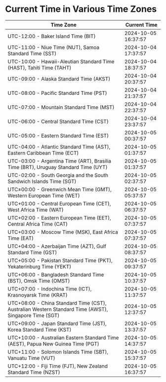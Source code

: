 # Current Time in Various Time Zones

| Time Zone | Current Time |
|-----------|--------------|
| UTC-12:00 - Baker Island Time (BIT) | 2024-10-05 16:37:57 |
| UTC-11:00 - Niue Time (NUT), Samoa Standard Time (SST) | 2024-10-04 17:37:57 |
| UTC-10:00 - Hawaii-Aleutian Standard Time (HAST), Tahiti Time (TAHT) | 2024-10-04 18:37:57 |
| UTC-09:00 - Alaska Standard Time (AKST) | 2024-10-04 20:37:57 |
| UTC-08:00 - Pacific Standard Time (PST) | 2024-10-04 21:37:57 |
| UTC-07:00 - Mountain Standard Time (MST) | 2024-10-04 22:37:57 |
| UTC-06:00 - Central Standard Time (CST) | 2024-10-04 23:37:57 |
| UTC-05:00 - Eastern Standard Time (EST) | 2024-10-05 00:37:57 |
| UTC-04:00 - Atlantic Standard Time (AST), Eastern Caribbean Time (ECT) | 2024-10-05 01:37:57 |
| UTC-03:00 - Argentina Time (ART), Brasília Time (BRT), Uruguay Standard Time (UYT) | 2024-10-05 01:37:57 |
| UTC-02:00 - South Georgia and the South Sandwich Islands Time (SGT) | 2024-10-05 02:37:57 |
| UTC±00:00 - Greenwich Mean Time (GMT), Western European Time (WET) | 2024-10-05 05:37:57 |
| UTC+01:00 - Central European Time (CET), West Africa Time (WAT) | 2024-10-05 06:37:57 |
| UTC+02:00 - Eastern European Time (EET), Central Africa Time (CAT) | 2024-10-05 07:37:57 |
| UTC+03:00 - Moscow Time (MSK), East Africa Time (EAT) | 2024-10-05 07:37:57 |
| UTC+04:00 - Azerbaijan Time (AZT), Gulf Standard Time (GST) | 2024-10-05 08:37:57 |
| UTC+05:00 - Pakistan Standard Time (PKT), Yekaterinburg Time (YEKT) | 2024-10-05 09:37:57 |
| UTC+06:00 - Bangladesh Standard Time (BST), Omsk Time (OMST) | 2024-10-05 10:37:57 |
| UTC+07:00 - Indochina Time (ICT), Krasnoyarsk Time (KRAT) | 2024-10-05 11:37:57 |
| UTC+08:00 - China Standard Time (CST), Australian Western Standard Time (AWST), Singapore Time (SGT) | 2024-10-05 12:37:57 |
| UTC+09:00 - Japan Standard Time (JST), Korea Standard Time (KST) | 2024-10-05 13:37:57 |
| UTC+10:00 - Australian Eastern Standard Time (AEST), Papua New Guinea Time (PGT) | 2024-10-05 14:37:57 |
| UTC+11:00 - Solomon Islands Time (SBT), Vanuatu Time (VUT) | 2024-10-05 15:37:57 |
| UTC+12:00 - Fiji Time (FJT), New Zealand Standard Time (NZST) | 2024-10-05 16:37:57 |
